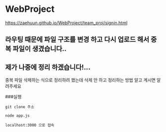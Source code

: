 # WebProject
https://zaehuun.github.io/WebProject/team_proj/signin.html
   
      
## 라우팅 때문에 파일 구조를 변경 하고 다시 업로드 해서 중복 파일이 생겼습니다..   
## 제가 나중에 정리 하겠습니다!...   
중복 파일 삭제하는 식으로 정리하려 했는데 삭제 안 하고 정리하는 방법 알고 계시면 알려주세요   

###실행   
```
git clone 주소
```

```
node app.js
```

```
localhost:3000 으로 접속
```
